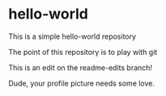 # hello-world
This is a simple hello-world repository

The point of this repository is to play with git

This is an edit on the readme-edits branch!

Dude, your profile picture needs some love.
